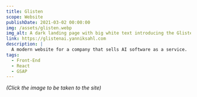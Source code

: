 ```yaml
---
title: Glisten
scope: Website
publishDate: 2021-03-02 00:00:00
img: /assets/glisten.webp
img_alt: A dark landing page with big white text introducing the Glisten company.
link: https://glistenai.yanniksahl.com
description: |
  A modern website for a company that sells AI software as a service.
tags:
  - Front-End
  - React
  - GSAP
---
```


_(Click the image to be taken to the site)_
